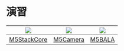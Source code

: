 # 演習

<img src="assets/img/getting_started_pics/programming_mode_arduino.png"> | <img src="assets/img/getting_started_pics/programming_mode_blockly.png">  | <img src="assets/img/getting_started_pics/programming_mode_micropython.png">
---|---|---
[M5StackCore](establish_serial_connection) | [M5Camera](establish_serial_connection) | [M5BALA](establish_serial_connection)

